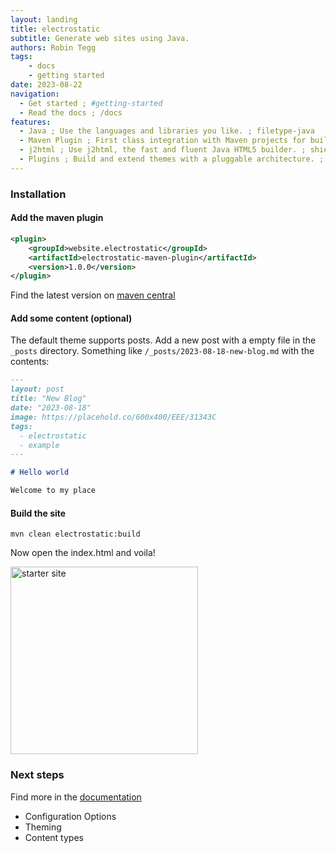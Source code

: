 ```yaml
---
layout: landing
title: electrostatic
subtitle: Generate web sites using Java.
authors: Robin Tegg
tags:
    - docs
    - getting started
date: 2023-08-22
navigation:
  - Get started ; #getting-started 
  - Read the docs ; /docs
features:
  - Java ; Use the languages and libraries you like. ; filetype-java
  - Maven Plugin ; First class integration with Maven projects for building sites. ; nut
  - j2html ; Use j2html, the fast and fluent Java HTML5 builder. ; shield
  - Plugins ; Build and extend themes with a pluggable architecture. ; puzzle
---
```


### Installation

#### Add the maven plugin

```xml
<plugin>
    <groupId>website.electrostatic</groupId>
    <artifactId>electrostatic-maven-plugin</artifactId>
    <version>1.0.0</version>
</plugin>
```

Find the latest version on [maven central](https://)

#### Add some content (optional)

The default theme supports posts. Add a new post with a empty file in the `_posts` directory. Something like `/_posts/2023-08-18-new-blog.md` with the contents:

```markdown
---
layout: post
title: "New Blog"
date: "2023-08-18"
image: https://placehold.co/600x400/EEE/31343C
tags:
  - electrostatic
  - example
---

# Hello world

Welcome to my place

```

#### Build the site

```shell
mvn clean electrostatic:build
```

Now open the index.html and voila!

<div class="text-left">
<img alt="starter site" src="images/starter-site.png" class="rounded" width="300px" height="300px"></img>
</div>

### Next steps

Find more in the [documentation](/docs)

* Configuration Options
* Theming
* Content types
